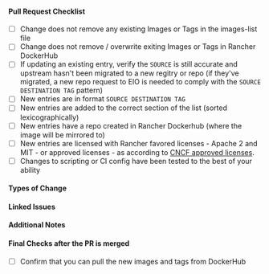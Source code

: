 #### Pull Request Checklist ####

- [ ] Change does not remove any existing Images or Tags in the images-list file
- [ ] Change does not remove / overwrite exiting Images or Tags in Rancher DockerHub
- [ ] If updating an existing entry, verify the `SOURCE` is still accurate and upstream hasn't been migrated to a new regitry or repo (if they've migrated, a new repo request to EIO is needed to comply with the `SOURCE DESTINATION TAG` pattern)
- [ ] New entries are in format `SOURCE DESTINATION TAG`
- [ ] New entries are added to the correct section of the list (sorted lexicographically)
- [ ] New entries have a repo created in Rancher Dockerhub (where the image will be mirrored to)
- [ ] New entries are licensed with Rancher favored licenses - Apache 2 and MIT - or approved licenses - as according to [CNCF approved licenses](https://github.com/cncf/foundation/blob/main/allowed-third-party-license-policy.md).
- [ ] Changes to scripting or CI config have been tested to the best of your ability

#### Types of Change ####

<!-- New image, version bump. script update, etc etc -->

#### Linked Issues ####

<!-- Link any related issues, pull-requests, or commit hashes that are relevant to this pull request.  -->

#### Additional Notes ####

<!-- Any additional details / test results / etc -->

#### Final Checks after the PR is merged ####
- [ ] Confirm that you can pull the new images and tags from DockerHub